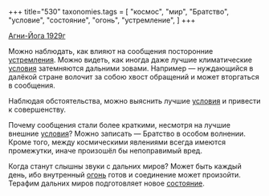 +++
title="530"
taxonomies.tags = [
 "космос",
 "мир",
 "Братство",
 "условие",
 "состояние",
 "огонь",
 "устремление",
]
+++

[Агни-Йога 1929г](/agni/1929)

Можно наблюдать, как влияют на сообщения посторонние [устремления](/tags/устремление). Можно видеть, как иногда даже лучшие климатические [условия](/tags/условие) затемняются дальними зовами. Например — нуждающийся в далёкой стране волочит за собою хвост обращений и может вторгаться в сообщения.   

Наблюдая обстоятельства, можно выяснить лучшие [условия](/tags/условие) и привести к совершенству.   

Почему сообщения стали более краткими, несмотря на лучшие внешние [условия](/tags/условие)? Можно записать — Братство в особом волнении. Кроме того, между космическими явлениями всегда имеются промежутки, иначе произошёл бы непоправимый вред.   

Когда станут слышны звуки с дальних миров? Может быть каждый день, ибо внутренный [огонь](/tags/огонь) готов и соединение может произойти. Терафим дальних миров подготовляет новое [состояние](/tags/состояние).